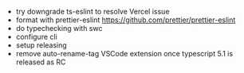 -   try downgrade ts-eslint to resolve Vercel issue
-   format with prettier-eslint https://github.com/prettier/prettier-eslint
-   do typechecking with swc
-   configure cli
-   setup releasing
-   remove auto-rename-tag VSCode extension once typescript 5.1 is released as RC
